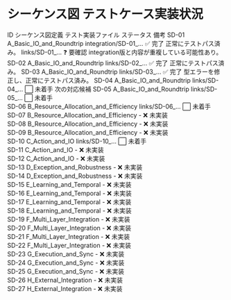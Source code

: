 # シーケンス図 テストケース実装状況
ID	シーケンス図定義	テスト実装ファイル	ステータス	備考
SD-01	A_Basic_IO_and_Roundtrip	integration/SD-01_...	✅ 完了	正常にテストパス済み。
links/SD-01_...	❓ 要確認	integration版と内容が重複している可能性あり。
SD-02	A_Basic_IO_and_Roundtrip	links/SD-02_...	✅ 完了	正常にテストパス済み。
SD-03	A_Basic_IO_and_Roundtrip	links/SD-03_...	✅ 完了	型エラーを修正し、正常にテストパス済み。
SD-04	A_Basic_IO_and_Roundtrip	links/SD-04_...	⬜️ 未着手	次の対応候補
SD-05	A_Basic_IO_and_Roundtrip	links/SD-05_...	⬜️ 未着手	
SD-06	B_Resource_Allocation_and_Efficiency	links/SD-06_...	⬜️ 未着手	
SD-07	B_Resource_Allocation_and_Efficiency	-	❌ 未実装	
SD-08	B_Resource_Allocation_and_Efficiency	-	❌ 未実装	
SD-09	B_Resource_Allocation_and_Efficiency	-	❌ 未実装	
SD-10	C_Action_and_IO	links/SD-10_...	⬜️ 未着手	
SD-11	C_Action_and_IO	-	❌ 未実装	
SD-12	C_Action_and_IO	-	❌ 未実装	
SD-13	D_Exception_and_Robustness	-	❌ 未実装	
SD-14	D_Exception_and_Robustness	-	❌ 未実装	
SD-15	E_Learning_and_Temporal	-	❌ 未実装	
SD-16	E_Learning_and_Temporal	-	❌ 未実装	
SD-17	E_Learning_and_Temporal	-	❌ 未実装	
SD-18	E_Learning_and_Temporal	-	❌ 未実装	
SD-19	F_Multi_Layer_Integration	-	❌ 未実装	
SD-20	F_Multi_Layer_Integration	-	❌ 未実装	
SD-21	F_Multi_Layer_Integration	-	❌ 未実装	
SD-22	F_Multi_Layer_Integration	-	❌ 未実装	
SD-23	G_Execution_and_Sync	-	❌ 未実装	
SD-24	G_Execution_and_Sync	-	❌ 未実装	
SD-25	G_Execution_and_Sync	-	❌ 未実装	
SD-26	H_External_Integration	-	❌ 未実装	
SD-27	H_External_Integration	-	❌ 未実装	
